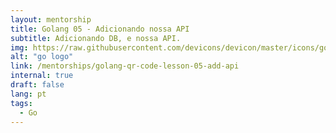 ```yaml
---
layout: mentorship
title: Golang 05 - Adicionando nossa API
subtitle: Adicionando DB, e nossa API.
img: https://raw.githubusercontent.com/devicons/devicon/master/icons/go/go-original.svg
alt: "go logo"
link: /mentorships/golang-qr-code-lesson-05-add-api
internal: true
draft: false
lang: pt
tags:
  - Go
---
```


